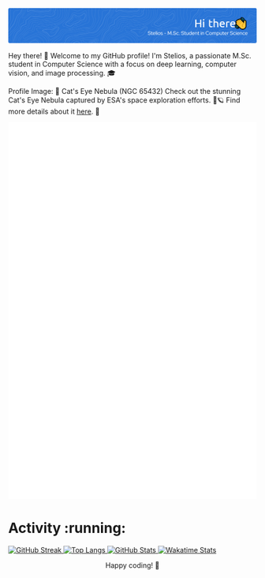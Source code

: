 
<img src="./my_banner.png" alt="Header">


Hey there! 👋 Welcome to my GitHub profile! I'm Stelios, a passionate M.Sc. student in Computer Science with a focus on deep learning, computer vision, and image processing. 🎓


Profile Image: 🌌 Cat's Eye Nebula (NGC 65432)
Check out the stunning Cat's Eye Nebula captured by ESA's space exploration efforts. 🚀🪐
Find more details about it [here](https://www.esa.int/Science_Exploration/Space_Science/Cat_s_Eye_Nebula_NGC_65432?fbclid=IwAR0misytOAJCAP2vEbHz_aYzxiIFKPWxIKMM). 🌠

<p align="center">
  
  <img src="/github-metrics.svg" alt="Metrics">  
  
</p>

<h1 align="left">Activity :running:</h1>
<p align="left">
  <a href="https://github.com/stperrakis/">
    <img src="https://github-readme-streak-stats.herokuapp.com/?user=stperrakis&theme=transparent&hide_border=true&date_format=%5BY%20%5DM%20j" alt="GitHub Streak">
  </a>
  
  <a href="https://github.com/stperrakis/">
    <img src="https://github-readme-stats.vercel.app/api/top-langs/?username=stperrakis&hide_progress=false&layout=donut&theme=transparent&hide_border=true" alt="Top Langs">
  </a>
  
  <a href="https://github.com/stperrakis/">
    <img src="https://github-readme-stats.vercel.app/api?username=stperrakis&theme=transparent&count_private=true&show_icons=true&hide_title=true&hide_border=true" alt="GitHub Stats">
  </a>
  
  <a href="https://github.com/stperrakis/">
    <img src="https://github-readme-stats.vercel.app/api/wakatime?username=stperrakis&theme=transparent&hide_title=true&hide_border=true" alt="Wakatime Stats">
  </a>
   
</p> 
</p>

<p align="center">
  Happy coding! 🚀
</p>



